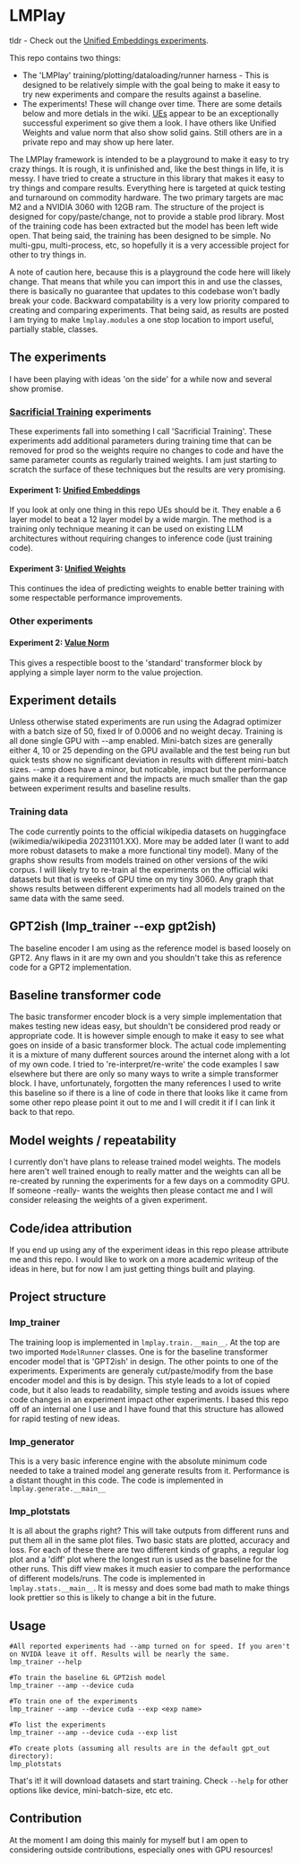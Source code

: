 # LMPlay
tldr - Check out the [Unified Embeddings experiments](https://github.com/jmward01/lmplay/wiki/Unified-Embeddings).

This repo contains two things:
- The 'LMPlay' training/plotting/dataloading/runner harness - This is designed to be relatively simple with the goal being to make it easy to try new experiments and compare the results against a baseline.  
- The experiments! These will change over time. There are some details below and more detials in the wiki. [UEs](https://github.com/jmward01/lmplay/wiki/Unified-Embeddings) appear to be an exceptionally successful experiment so give them a look. I have others like Unified Weights and value norm that also show solid gains. Still others are in a private repo and may show up here later.

The LMPlay framework is intended to be a playground to make it easy to try crazy things. It is rough, it is unfinished and, like the best things in life, it is messy.
I have tried to create a structure in this library that makes it easy to try things and compare results.
Everything here is targeted at quick testing and turnaround on commodity hardware. The two primary targets are mac M2 and a NVIDIA 3060 with 12GB ram.
The structure of the project is designed for copy/paste/change, not to provide a stable prod library. Most of the training code has been extracted but the model has been left wide open.
That being said, the training has been designed to be simple. No multi-gpu, multi-process, etc, so hopefully it is a very accessible project for other to try things in.

A note of caution here, because this is a playground the code here will likely change. That means that while you can import this in and use the classes, there is basically no guarantee that updates to this codebase won't badly break your code. Backward compatability is a very low priority compared to creating and comparing experiments. That being said, as results are posted I am trying to make `lmplay.modules` a one stop location to import useful, partially stable, classes. 

## The experiments
I have been playing with ideas 'on the side' for a while now and several show promise.
### [Sacrificial Training](https://github.com/jmward01/lmplay/wiki/Sacrificial-Training) experiments
These experiments fall into something I call 'Sacrificial Training'. These experiments add additional parameters during training time that can be removed for prod so the weights require no changes to code and have the same parameter counts as regularly trained weights. I am just starting to scratch the surface of these techniques but the results are very promising.
#### Experiment 1: [Unified Embeddings](https://github.com/jmward01/lmplay/wiki/Unified-Embeddings) 
If you look at only one thing in this repo UEs should be it. They enable a 6 layer model to beat a 12 layer model by a wide margin. The method is a training only technique meaning it can be used on existing LLM architectures without requiring changes to inference code (just training code).
#### Experiment 3: [Unified Weights](https://github.com/jmward01/lmplay/wiki/Unified-Weights)
This continues the idea of predicting weights to enable better training with some respectable performance improvements.
### Other experiments
#### Experiment 2: [Value Norm](https://github.com/jmward01/lmplay/wiki/Value-Norm) 
This gives a respectible boost to the 'standard' transformer block by applying a simple layer norm to the value projection.

## Experiment details
Unless otherwise stated experiments are run using the Adagrad optimizer with a batch size of 50, fixed lr of 0.0006 and no weight decay. Training is all done single GPU with --amp enabled. Mini-batch sizes are generally either 4, 10 or 25 depending on the GPU available and the test being run but quick tests show no significant deviation in results with different mini-batch sizes. --amp does have a minor, but noticable, impact but the performance gains make it a requirement and the impacts are much smaller than the gap between experiment results and baseline results.    
### Training data
The code currently points to the official wikipedia datasets on huggingface (wikimedia/wikipedia 20231101.XX). More may be added later (I want to add more robust datasets to make a more functional tiny model). Many of the graphs show results from models trained on other versions of the wiki corpus. I will likely try to re-train al the experiments on the official wiki datasets but that is weeks of GPU time on my tiny 3060. Any graph that shows results between different experiments had all models trained on the same data with the same seed.  

## GPT2ish (lmp_trainer --exp gpt2ish)
The baseline encoder I am using as the reference model is based loosely on GPT2. Any flaws in it are my own and you shouldn't take this as reference code for a GPT2 implementation.

## Baseline transformer code
The basic transformer encoder block is a very simple implementation that makes testing new ideas easy, but shouldn't be considered prod ready or appropriate code. It is however simple enough to make it easy to see what goes on inside of a basic transformer block. The actual code implementing it is a mixture of many dufferent sources around the internet along with a lot of my own code. I tried to 're-interpret/re-write' the code examples I saw elsewhere but there are only so many ways to write a simple transformer block. I have, unfortunately, forgotten the many references I used to write this baseline so if there is a line of code in there that looks like it came from some other repo please point it out to me and I will credit it if I can link it back to that repo. 

## Model weights / repeatability
I currently don't have plans to release trained model weights. The models here aren't well trained enough to really matter and the weights can all be re-created by running the experiments for a few days on a commodity GPU. If someone -really- wants the weights then please contact me and I will consider releasing the weights of a given experiment.


## Code/idea attribution
If you end up using any of the experiment ideas in this repo please attribute me and this repo. I would like to work on a more academic writeup of the ideas in here, but for now I am just getting things built and playing.   

## Project structure
### lmp_trainer
The training loop is implemented in `lmplay.train.__main__`. At the top are two imported `ModelRunner` classes. One is for the baseline transformer encoder model that is 'GPT2ish' in design. 
The other points to one of the experiments. Experiments are generaly cut/paste/modify from the base encoder model and this is by design. 
This style leads to a lot of copied code, but it also leads to readability, simple testing and avoids issues where code changes in an experiment impact other experiments. I based this repo off of an internal one I use and I have found that this structure has allowed for rapid testing of new ideas.

### lmp_generator
This is a very basic inference engine with the absolute minimum code needed to take a trained model ang generate results from it. Performance is a distant thought in this code.
The code is implemented in `lmplay.generate.__main__`

### lmp_plotstats
It is all about the graphs right? This will take outputs from different runs and put them all in the same plot files. Two basic stats are plotted, accuracy and loss. 
For each of these there are two different kinds of graphs, a regular log plot and a 'diff' plot where the longest run is used as the baseline for the other runs. This diff view makes it much easier to compare the performance of different models/runs.
The code is implemented in `lmplay.stats.__main__`. It is messy and does some bad math to make things look prettier so this is likely to change a bit in the future.

## Usage
```
#All reported experiments had --amp turned on for speed. If you aren't on NVIDA leave it off. Results will be nearly the same.
lmp_trainer --help

#To train the baseline 6L GPT2ish model
lmp_trainer --amp --device cuda

#To train one of the experiments
lmp_trainer --amp --device cuda --exp <exp name>

#To list the experiments
lmp_trainer --amp --device cuda --exp list

#To create plots (assuming all results are in the default gpt_out directory): 
lmp_plotstats
```
That's it! it will download datasets and start training. Check `--help` for other options like device, mini-batch-size, etc etc.

## Contribution
At the moment I am doing this mainly for myself but I am open to considering outside contributions, especially ones with GPU resources!
